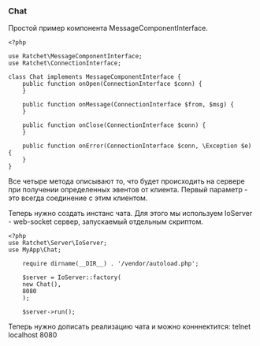 ### Chat

Простой пример компонента MessageComponentInterface.

	<?php

	use Ratchet\MessageComponentInterface;
	use Ratchet\ConnectionInterface;

	class Chat implements MessageComponentInterface {
	    public function onOpen(ConnectionInterface $conn) {
	    }

	    public function onMessage(ConnectionInterface $from, $msg) {
	    }

	    public function onClose(ConnectionInterface $conn) {
	    }

	    public function onError(ConnectionInterface $conn, \Exception $e) {
	    }
	}

Все четыре метода описывают то, что будет происходить на сервере при получении
определенных эвентов от клиента. Первый параметр - это всегда соединение с этим клиентом.


Теперь нужно создать инстанс чата. Для этого мы используем IoServer - web-socket сервер,
запускаемый отдельным скриптом.

	<?php
	use Ratchet\Server\IoServer;
	use MyApp\Chat;

	    require dirname(__DIR__) . '/vendor/autoload.php';

	    $server = IoServer::factory(
		new Chat(),
		8080
	    );

	    $server->run();

Теперь нужно дописать реализацию чата и можно конннектится:
telnet localhost 8080
